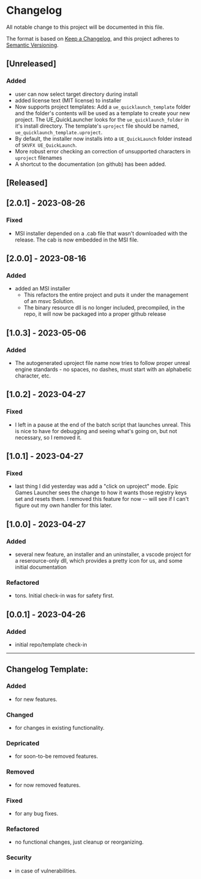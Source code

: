 # Changelog

All notable change to this project will be documented in this file.

The format is based on [Keep a Changelog](https://keepachangelog.com/en/1.0.0/),
and this project adheres to [Semantic Versioning](https://semver.org/spec/v2.0.0.html).

## [Unreleased]
### Added
- user can now select target directory during install
- added license text (MIT license) to installer
- Now supports project templates:  Add a `ue_quicklaunch_template` folder and the folder's contents will be used as a template to create your new project.  The UE_QuickLauncher looks for the `ue_quicklaunch_folder` in it's install directory.  The template's `uproject` file should be named, `ue_quicklaunch_template.uproject`.   
- By default, the installer now installs into a `UE_QuickLaunch` folder instead of `SKVFX UE_QuickLaunch`.
- More robust error checking an correction of unsupported characters in `uproject` filenames
- A shortcut to the documentation (on github) has been added.


## [Released]
## [2.0.1] - 2023-08-26
### Fixed
- MSI installer depended on a .cab file that wasn't downloaded with the release.  The cab is now embedded in the MSI file.

## [2.0.0] - 2023-08-16
### Added
- added an MSI installer
  - This refactors the entire project and puts it under the management of an msvc Solution.  
  - The binary resource dll is no longer included, precompiled, in the repo, it will now be packaged into a proper github release

## [1.0.3] - 2023-05-06
### Added
- The autogenerated uproject file name now tries to follow proper unreal engine standards - no spaces, no dashes, must start with an alphabetic character, etc.

## [1.0.2] - 2023-04-27
### Fixed
- I left in a pause at the end of the batch script that launches unreal.  This is nice to have for debugging and seeing what's going on, but not necessary, so I removed it.

## [1.0.1] - 2023-04-27
### Fixed
- last thing I did yesterday was add a "click on uproject" mode.  Epic Games Launcher sees the change
to how it wants those registry keys set and resets them.  I removed this feature for now -- will see if I can't figure out my own handler for this later.

## [1.0.0] - 2023-04-27
### Added
- several new feature, an installer and an uninstaller, a vscode project for a reserource-only dll, which provides a pretty icon for us, and some initial documentation
### Refactored
- tons.  Initial check-in was for safety first.

## [0.0.1] - 2023-04-26
### Added
- initial repo/template check-in

-----------------------------------------------------------------------------

## Changelog Template:

### Added

- for new features.

### Changed

- for changes in existing functionality.

### Depricated

- for soon-to-be removed features.

### Removed

- for now removed features.

### Fixed

- for any bug fixes.

### Refactored

- no functional changes, just cleanup or reorganizing.

### Security

- in case of vulnerabilities.
